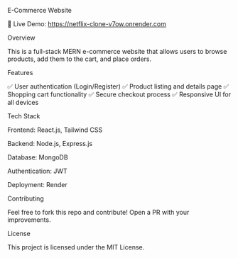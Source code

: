 
E-Commerce Website

🚀 Live Demo: https://netflix-clone-v7ow.onrender.com

Overview

This is a full-stack MERN e-commerce website that allows users to browse products, add them to the cart, and place orders.

Features

✅ User authentication (Login/Register)
✅ Product listing and details page
✅ Shopping cart functionality
✅ Secure checkout process
✅ Responsive UI for all devices

Tech Stack

Frontend: React.js, Tailwind CSS

Backend: Node.js, Express.js

Database: MongoDB

Authentication: JWT

Deployment: Render

Contributing

Feel free to fork this repo and contribute! Open a PR with your improvements.

License

This project is licensed under the MIT License.


